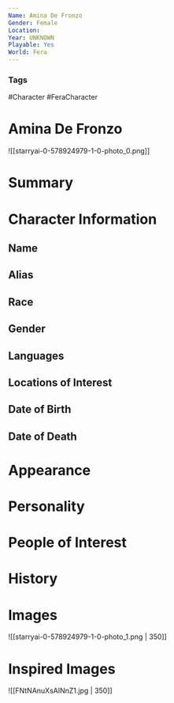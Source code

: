 ```yaml
---
Name: Amina De Fronzo
Gender: Female
Location: 
Year: UNKNOWN
Playable: Yes
World: Fera
---
```


### Tags
#Character #FeraCharacter 

# Amina De Fronzo
![[starryai-0-578924979-1-0-photo_0.png]]

# Summary


# Character Information

## Name

## Alias

## Race

## Gender

## Languages

## Locations of Interest

## Date of Birth

## Date of Death

# Appearance

# Personality

# People of Interest

# History

# Images
![[starryai-0-578924979-1-0-photo_1.png | 350]]
# Inspired Images
![[FNtNAnuXsAINnZ1.jpg | 350]]